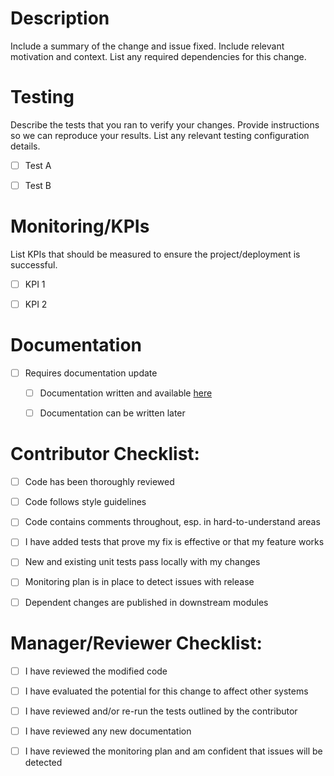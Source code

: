 # Description

Include a summary of the change and issue fixed. Include relevant motivation and context. List any required dependencies for this change.


# Testing

Describe the tests that you ran to verify your changes. Provide instructions so we can reproduce your results. List any relevant testing configuration details.

- [ ] Test A
- [ ] Test B


# Monitoring/KPIs

List KPIs that should be measured to ensure the project/deployment is successful.

- [ ] KPI 1
- [ ] KPI 2


# Documentation

- [ ] Requires documentation update
  - [ ] Documentation written and available [here](link)
  - [ ] Documentation can be written later
  

# Contributor Checklist:

- [ ] Code has been thoroughly reviewed
- [ ] Code follows style guidelines
- [ ] Code contains comments throughout, esp. in hard-to-understand areas
- [ ] I have added tests that prove my fix is effective or that my feature works
- [ ] New and existing unit tests pass locally with my changes
- [ ] Monitoring plan is in place to detect issues with release
- [ ] Dependent changes are published in downstream modules


# Manager/Reviewer Checklist:

- [ ] I have reviewed the modified code
- [ ] I have evaluated the potential for this change to affect other systems
- [ ] I have reviewed and/or re-run the tests outlined by the contributor
- [ ] I have reviewed any new documentation
- [ ] I have reviewed the monitoring plan and am confident that issues will be detected


